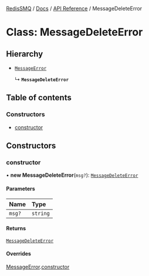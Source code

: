 [RedisSMQ](../../../README.md) / [Docs](../../README.md) / [API Reference](../README.md) / MessageDeleteError

# Class: MessageDeleteError

## Hierarchy

- [`MessageError`](MessageError.md)

  ↳ **`MessageDeleteError`**

## Table of contents

### Constructors

- [constructor](MessageDeleteError.md#constructor)

## Constructors

### constructor

• **new MessageDeleteError**(`msg?`): [`MessageDeleteError`](MessageDeleteError.md)

#### Parameters

| Name | Type |
| :------ | :------ |
| `msg?` | `string` |

#### Returns

[`MessageDeleteError`](MessageDeleteError.md)

#### Overrides

[MessageError](MessageError.md).[constructor](MessageError.md#constructor)
